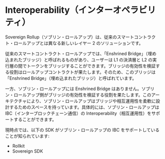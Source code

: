 # **Interoperability**（インターオペラビリティ）

Sovereign Rollup（ソブリン・ロールアップ）は、従来のスマートコントラクト・ロールアップとは異なる新しいレイヤー 2 のソリューションです。

従来のスマートコントラクト・ロールアップでは、「Enshrined Bridge」（埋め込まれたブリッジ）と呼ばれるものがあり、ユーザーは L1 の決済層と L2 の実行層の間でトークンをブリッジすることができます。ブリッジの有効性を検証する役割はロールアップコントラクトが果たします。そのため、このブリッジは「Enshrined Bridge」（埋め込まれたブリッジ）と呼ばれています。

一方、ソブリン・ロールアップには Enshrined Bridge はありません。ソブリン・ロールアップ側がブリッジの有効性を検証する役割を果たします。このアーキテクチャにより、ソブリン・ロールアップはブリッジや相互運用性を柔軟に設計するためのスペースを持っています。具体的には、ソブリン・ロールアップは IBC（インターブロックチェーン通信）の Interoperability（相互運用性）をサポートすることができます。

現時点では、以下の SDK がソブリン・ロールアップの IBC をサポートしていることが知られています:

- Rollkit
- Sovereign SDK
